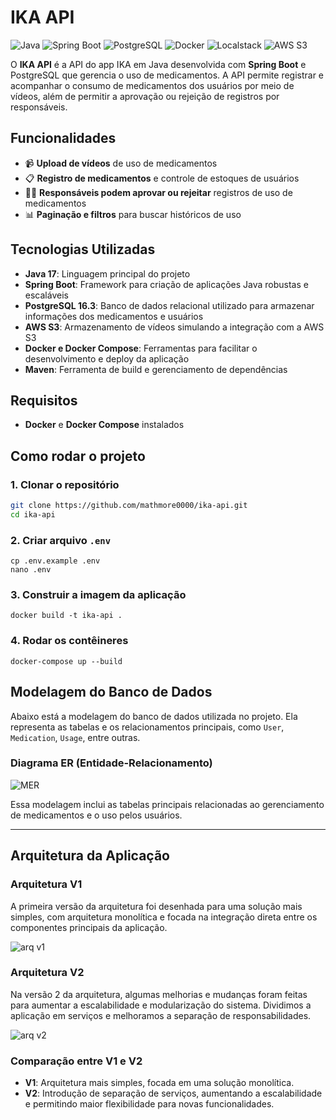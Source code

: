 # IKA API

![Java](https://img.shields.io/badge/Java-17-orange)
![Spring Boot](https://img.shields.io/badge/Spring%20Boot-brightgreen)
![PostgreSQL](https://img.shields.io/badge/PostgreSQL-16.3-blue)
![Docker](https://img.shields.io/badge/Docker-27.2.0-blue)
![Localstack](https://img.shields.io/badge/Localstack-1.20.0-blue)
![AWS S3](https://img.shields.io/badge/AWS%20S3-mock%20via%20Localstack-yellowgreen)

O **IKA API** é a API do app IKA em Java desenvolvida com **Spring Boot** e PostgreSQL que gerencia o uso de medicamentos. A API permite registrar e acompanhar o consumo de medicamentos dos usuários por meio de vídeos, além de permitir a aprovação ou rejeição de registros por responsáveis.

## Funcionalidades

- 📹 **Upload de vídeos** de uso de medicamentos
- 📋 **Registro de medicamentos** e controle de estoques de usuários
- 👨‍⚕️ **Responsáveis podem aprovar ou rejeitar** registros de uso de medicamentos
- 📊 **Paginação e filtros** para buscar históricos de uso

## Tecnologias Utilizadas

- **Java 17**: Linguagem principal do projeto
- **Spring Boot**: Framework para criação de aplicações Java robustas e escaláveis
- **PostgreSQL 16.3**: Banco de dados relacional utilizado para armazenar informações dos medicamentos e usuários
- **AWS S3**: Armazenamento de vídeos simulando a integração com a AWS S3
- **Docker e Docker Compose**: Ferramentas para facilitar o desenvolvimento e deploy da aplicação
- **Maven**: Ferramenta de build e gerenciamento de dependências

## Requisitos

- **Docker** e **Docker Compose** instalados

## Como rodar o projeto

### 1. Clonar o repositório

```bash
git clone https://github.com/mathmore0000/ika-api.git
cd ika-api
```

### 2. Criar arquivo `.env`
```
cp .env.example .env
nano .env
```

### 3. Construir a imagem da aplicação
```
docker build -t ika-api .
```

### 4. Rodar os contêineres
```
docker-compose up --build
```

## Modelagem do Banco de Dados

Abaixo está a modelagem do banco de dados utilizada no projeto. Ela representa as tabelas e os relacionamentos principais, como `User`, `Medication`, `Usage`, entre outras.

### Diagrama ER (Entidade-Relacionamento)
![MER](https://github.com/user-attachments/assets/39894d52-9ae9-43fc-9440-5dfe459cc72f)

Essa modelagem inclui as tabelas principais relacionadas ao gerenciamento de medicamentos e o uso pelos usuários.

---

## Arquitetura da Aplicação

### Arquitetura V1

A primeira versão da arquitetura foi desenhada para uma solução mais simples, com arquitetura monolítica e focada na integração direta entre os componentes principais da aplicação.

![arq v1](https://github.com/user-attachments/assets/9cbb37df-a136-4300-ba6e-cbadf4e74678)

### Arquitetura V2

Na versão 2 da arquitetura, algumas melhorias e mudanças foram feitas para aumentar a escalabilidade e modularização do sistema. Dividimos a aplicação em serviços e melhoramos a separação de responsabilidades.

![arq v2](https://github.com/user-attachments/assets/5539d37c-2a55-4bad-a0b5-1b715789cbca)

### Comparação entre V1 e V2

- **V1**: Arquitetura mais simples, focada em uma solução monolítica.
- **V2**: Introdução de separação de serviços, aumentando a escalabilidade e permitindo maior flexibilidade para novas funcionalidades.

